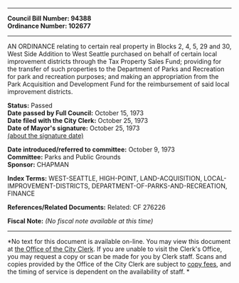 * * * * *  
  
**Council Bill Number: [](#h0)[](#h2)94388**   
**Ordinance Number: 102677**  
  
* * * * *  
  
AN ORDINANCE relating to certain real property in Blocks 2, 4, 5, 29 and 30, West Side Addition to West Seattle purchased on behalf of certain local improvement districts through the Tax Property Sales Fund; providing for the transfer of such properties to the Department of Parks and Recreation for park and recreation purposes; and making an appropriation from the Park Acquisition and Development Fund for the reimbursement of said local improvement districts.  
  
**Status:** Passed   
**Date passed by Full Council:** October 15, 1973   
**Date filed with the City Clerk:** October 25, 1973   
**Date of Mayor's signature:** October 25, 1973   
[(about the signature date)](/~public/approvaldate.htm)   
  
  
**Date introduced/referred to committee:** October 9, 1973   
**Committee:** Parks and Public Grounds   
**Sponsor:** CHAPMAN   
  
**Index Terms:** WEST-SEATTLE, HIGH-POINT, LAND-ACQUISITION, LOCAL-IMPROVEMENT-DISTRICTS, DEPARTMENT-OF-PARKS-AND-RECREATION, FINANCE  
  
**References/Related Documents:** Related: CF 276226  
  
**Fiscal Note:** *(No fiscal note available at this time)*  
  
* * * * *  
  
*No text for this document is available on-line. You may view this document at [the Office of the City Clerk](http://www.seattle.gov/leg/clerk/contactUs.htm). If you are unable to visit the Clerk's Office, you may request a copy or scan be made for you by Clerk staff. Scans and copies provided by the Office of the City Clerk are subject to [copy fees](http://clerk.seattle.gov/~public/clerkfees.htm), and the timing of service is dependent on the availability of staff. *  
  
  
